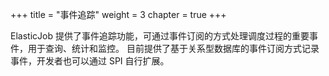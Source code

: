 +++
title = "事件追踪"
weight = 3
chapter = true
+++

ElasticJob 提供了事件追踪功能，可通过事件订阅的方式处理调度过程的重要事件，用于查询、统计和监控。
目前提供了基于关系型数据库的事件订阅方式记录事件，开发者也可以通过 SPI 自行扩展。
